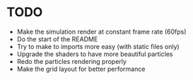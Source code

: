 # TODO

- Make the simulation render at constant frame rate (60fps)
- Do the start of the README
- Try to make to imports more easy (with static files only)
- Upgrade the shaders to have more beautiful particles
- Redo the particles rendering properly
- Make the grid layout for better performance